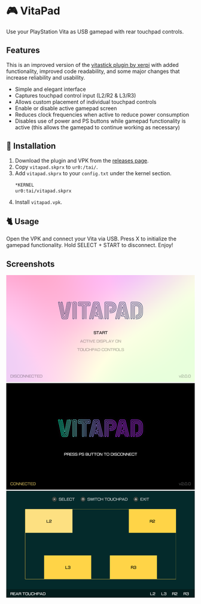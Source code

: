# 🎮 VitaPad
Use your PlayStation Vita as USB gamepad with rear touchpad controls.

## Features
This is an improved version of the [vitastick plugin by xerpi](https://github.com/xerpi/vitastick) with added functionality, improved code readability, and some major changes that increase reliability and usability.
- Simple and elegant interface
- Captures touchpad control input (L2/R2 & L3/R3)
- Allows custom placement of individual touchpad controls
- Enable or disable active gamepad screen
- Reduces clock frequencies when active to reduce power consumption
- Disables use of power and PS buttons while gamepad functionality is active (this allows the gamepad to continue working as necessary)

## 🚀 Installation
1. Download the plugin and VPK from the [releases page](https://github.com/carlelieser/vitapad/releases).
2. Copy `vitapad.skprx` to `ur0:/tai/`.
3. Add `vitapad.skprx` to your `config.txt` under the kernel section. 
    ```
    *KERNEL
    ur0:tai/vitapad.skprx
    ```
4. Install `vitapad.vpk`.

## 🐈 Usage
Open the VPK and connect your Vita via USB. Press X to initialize the gamepad functionality. Hold SELECT + START to disconnect. Enjoy!

## Screenshots
<div style="width: 100%;">
   <img title="Initial screen" src="screenshots/main.png" alt="Initial screen" width="960"/>
   <img title="Connected screen" src="screenshots/connected.png" width="960" alt="Connected screen"/>
   <img title="Connected screen" src="screenshots/touchpad-control-settings.png" width="960" alt="Touchpad control edit screen"/>
</div>
